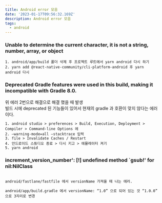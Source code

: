 ```yaml
---
title: Android error 모음
date: '2023-01-17T09:56:32.169Z'
description: Android error 모음
tags:
  - android
---
```


### Unable to determine the current character, it is not a string, number, array, or object

    1. android/app/build 폴더 삭제 후 프로젝트 루트에서 yarn android 다시 하기
    2. yarn add @react-native-community/cli-platform-android 후 yarn android 다시

### Deprecated Gradle features were used in this build, making it incompatible with Gradle 8.0.

위 에러 2번으로 해결으로 해결 했을 때 발생  
빌드 시에 deprecated 된 기능들이 있어서 현재의 gradle 과 호환이 맞지 않다는 에러이다.

    1. android studio > preferences > Build, Execution, Deployment > Compiler > Command-line Options 에
    2. —warning-mode=all —stacktrace 입력
    3. file > Invalidate Caches / Restart
    4. 안드로이드 스튜디오 종료 > 다시 키고 > 에뮬레이터 켜기
    5. yarn android

### increment_version_number': [!] undefined method `gsub!' for nil:NilClass

```tsx

android/fastlane/fastfile 에서 versionName 가져올 때 나는 에러.

android/app/build.gradle 에서 versionName: “1.0” 으로 되어 있는 것 “1.0.0” 으로 3자리로 변경

```
